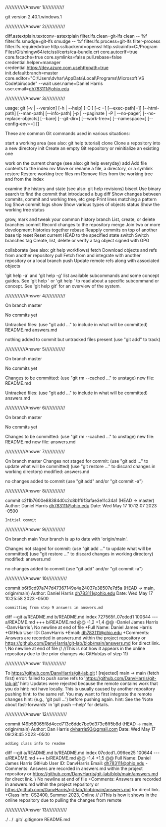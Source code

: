 /////////////Answer 1/////////////

git version 2.40.1.windows.1

/////////////Answer 2/////////////

diff.astextplain.textconv=astextplain
filter.lfs.clean=git-lfs clean -- %f
filter.lfs.smudge=git-lfs smudge -- %f
filter.lfs.process=git-lfs filter-process
filter.lfs.required=true
http.sslbackend=openssl
http.sslcainfo=C:/Program Files/Git/mingw64/etc/ssl/certs/ca-bundle.crt
core.autocrlf=true
core.fscache=true
core.symlinks=false
pull.rebase=false
credential.helper=manager
credential.https://dev.azure.com.usehttppath=true
init.defaultbranch=master
core.editor="C:\Users\dvhar\AppData\Local\Programs\Microsoft VS Code\bin\code" --wait
user.name=Daniel Harris
user.email=dh783111@ohio.edu

/////////////Answer 3/////////////

usage: git [-v | --version] [-h | --help] [-C <path>] [-c <name>=<value>]
           [--exec-path[=<path>]] [--html-path] [--man-path] [--info-path]
           [-p | --paginate | -P | --no-pager] [--no-replace-objects] [--bare]
           [--git-dir=<path>] [--work-tree=<path>] [--namespace=<name>]
           [--config-env=<name>=<envvar>] <command> [<args>]

These are common Git commands used in various situations:

start a working area (see also: git help tutorial)
   clone     Clone a repository into a new directory
   init      Create an empty Git repository or reinitialize an existing one

work on the current change (see also: git help everyday)
   add       Add file contents to the index
   mv        Move or rename a file, a directory, or a symlink
   restore   Restore working tree files
   rm        Remove files from the working tree and from the index

examine the history and state (see also: git help revisions)
   bisect    Use binary search to find the commit that introduced a bug
   diff      Show changes between commits, commit and working tree, etc
   grep      Print lines matching a pattern
   log       Show commit logs
   show      Show various types of objects
   status    Show the working tree status

grow, mark and tweak your common history
   branch    List, create, or delete branches
   commit    Record changes to the repository
   merge     Join two or more development histories together
   rebase    Reapply commits on top of another base tip
   reset     Reset current HEAD to the specified state
   switch    Switch branches
   tag       Create, list, delete or verify a tag object signed with GPG

collaborate (see also: git help workflows)
   fetch     Download objects and refs from another repository
   pull      Fetch from and integrate with another repository or a local branch
   push      Update remote refs along with associated objects

'git help -a' and 'git help -g' list available subcommands and some
concept guides. See 'git help <command>' or 'git help <concept>'
to read about a specific subcommand or concept.
See 'git help git' for an overview of the system.

/////////////Answer 4/////////////

On branch master

No commits yet

Untracked files:
  (use "git add <file>..." to include in what will be committed)
        README.md
        answers.md

nothing added to commit but untracked files present (use "git add" to track)

/////////////Answer 5/////////////

On branch master

No commits yet

Changes to be committed:
  (use "git rm --cached <file>..." to unstage)
        new file:   README.md

Untracked files:
  (use "git add <file>..." to include in what will be committed)
        answers.md

/////////////Answer 6/////////////

On branch master

No commits yet

Changes to be committed:
  (use "git rm --cached <file>..." to unstage)
        new file:   README.md
        new file:   answers.md

/////////////Answer 7/////////////

On branch master
Changes not staged for commit:
  (use "git add <file>..." to update what will be committed)
  (use "git restore <file>..." to discard changes in working directory)
        modified:   answers.md

no changes added to commit (use "git add" and/or "git commit -a")

/////////////Answer 8/////////////

commit c2f1b7600e88384d0c2c8b1f9f3afae3e11c34a1 (HEAD -> master)
Author: Daniel Harris <dh783111@ohio.edu>
Date:   Wed May 17 10:12:07 2023 -0500

    Initial commit

/////////////Answer 9/////////////

On branch main
Your branch is up to date with 'origin/main'.

Changes not staged for commit:
  (use "git add <file>..." to update what will be committed)
  (use "git restore <file>..." to discard changes in working directory)
        modified:   answers.md

no changes added to commit (use "git add" and/or "git commit -a")

/////////////Answer 10/////////////

commit b6f6cd97a747d47367149e4a24037e38507e7d5a (HEAD -> main, origin/main)
Author: Daniel Harris <dh783111@ohio.edu>
Date:   Wed May 17 10:25:58 2023 -0500

    committing from step 9 answers in answers.md

diff --git a/README.md b/README.md
index 727565f..07cdcd1 100644
--- a/README.md
+++ b/README.md
@@ -1,2 +1,4 @@
-Daniel James Harris
-DanvHarris
\ No newline at end of file
+Full Name: Daniel James Harris
+GitHub User ID: DanvHarris
+Email: dh783111@ohio.edu
+Comments: Answers are recorded in answers.md within the project repository or https://github.com/DanvHarris/git-lab/blob/main/answers.md for direct link.
\ No newline at end of file
//
//This is not how it appears in the online repository due to the prior changes via GitHub(as of step 11)

/////////////Answer 11/////////////

To https://github.com/DanvHarris/git-lab.git
 ! [rejected]        main -> main (fetch first)
error: failed to push some refs to 'https://github.com/DanvHarris/git-lab.git'
hint: Updates were rejected because the remote contains work that you do
hint: not have locally. This is usually caused by another repository pushing
hint: to the same ref. You may want to first integrate the remote changes
hint: (e.g., 'git pull ...') before pushing again.
hint: See the 'Note about fast-forwards' in 'git push --help' for details.

/////////////Answer 12/////////////

commit f49b58065f8d4ccd713c6ddc7be9d373e6ff5b8d (HEAD -> main, origin/main)
Author: Dan Harris <dvharris93@gmail.com>
Date:   Wed May 17 09:28:45 2023 -0500

    adding class info to readme

diff --git a/README.md b/README.md
index 07cdcd1..096ee25 100644
--- a/README.md
+++ b/README.md
@@ -1,4 +1,5 @@
 Full Name: Daniel James Harris
 GitHub User ID: DanvHarris
 Email: dh783111@ohio.edu
-Comments: Answers are recorded in answers.md within the project repository or https://github.com/DanvHarris/git-lab/blob/main/answers.md for direct link.
\ No newline at end of file
+Comments: Answers are recorded in answers.md within the project repository or https://github.com/DanvHarris/git-lab/blob/main/answers.md for direct link.
+Class Info: CS2400, Summer 2023, Online
//
//This is how it shows in the online repository due to pulling the changes from remote

/////////////Answer 13/////////////

./  ../  .git/  .gitignore  README.md

